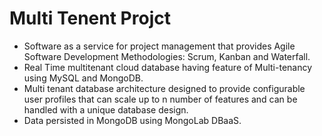 Multi Tenent Projct
===================

* Software as a service for project management that provides Agile Software Development Methodologies: Scrum, Kanban and Waterfall. 
* Real Time multitenant cloud database having feature of Multi-tenancy using MySQL and MongoDB. 
* Multi tenant database architecture designed to provide configurable user profiles that can scale up to n number of features and can be handled with a unique database design. 
* Data persisted in MongoDB using MongoLab DBaaS.

